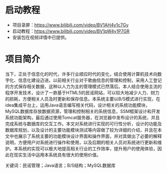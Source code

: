 # 启动教程

- 项目录屏：https://www.bilibili.com/video/BV1AH4y1c7Gy
- 启动教程：https://www.bilibili.com/video/BV1pW4y1P7GR
- 安装包在视频详情中已提供。

# 项目简介
当下，正处于信息化的时代，许多行业顺应时代的变化，结合使用计算机技术向数字化、信息化建设迈进。以前相关行业对于歌曲信息的管理和控制，采用人工登记的方式保存相关数据，这种以人力为主的管理模式已然落后。本人结合使用主流的程序开发技术，设计了一款基于HTML5的民谣网站，可以较大地减少人力、财力的损耗，方便相关人员及时更新和保存信息。本系统主要以B/S模式进行实现，在idea集成平台上，运用Java语言编写相关代码，设计相关的系统功能模块，MySQL数据库存放数据资源，管理和控制相关的系统信息，SSM框架设计和开发系统功能架构，最后通过使用Tomcat服务器，在浏览器中发布设计的系统，并且完成系统与数据库的交互工作。本文对系统进行实现的可行性分析，设计的功能及数据库规划，以及设计的主要功能模块测试等内容做了较为详细的介绍，并且在本文中也展示了系统主要的功能模块设计界面和操作界面，并对其做出了必要的解释说明，方便用户对系统进行操作和使用，以及后期的相关人员对系统进行更新和维护。本系统的实现可以极大地提高相关行业的工作效率，提升用户的使用体验，因此在现实生活中运用本系统具有很大的使用价值。

关键词：民谣管理；Java语言；B/S结构；MySQL数据库
